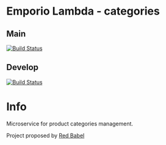 # Emporio Lambda - categories

## Main

[![Build Status](https://travis-ci.com/SWException/categories.svg?branch=main)](https://travis-ci.com/SWException/categories)

## Develop
[![Build Status](https://travis-ci.com/SWException/categories.svg?branch=develop)](https://travis-ci.com/SWException/categories)

# Info

Microservice for product categories management.

Project proposed by <a href="http://redbabel.com/">Red Babel</a>


